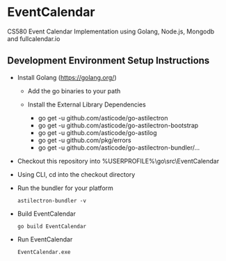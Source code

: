 # EventCalendar
CS580 Event Calendar Implementation using Golang, Node.js, Mongodb and fullcalendar.io

Development Environment Setup Instructions
-------------------------------------------
* Install Golang (https://golang.org/)

  * Add the go binaries to your path

  * Install the External Library Dependencies
  
    *    go get -u github.com/asticode/go-astilectron
    *    go get -u github.com/asticode/go-astilectron-bootstrap
    *    go get -u github.com/asticode/go-astilog
    *    go get -u github.com/pkg/errors
    *    go get -u github.com/asticode/go-astilectron-bundler/...
    
* Checkout this repository into %USERPROFILE%\go\src\EventCalendar
    
* Using CLI, cd into the checkout directory

* Run the bundler for your platform

    `astilectron-bundler -v`

* Build EventCalendar

    `go build EventCalendar`

* Run EventCalendar

    `EventCalendar.exe`
